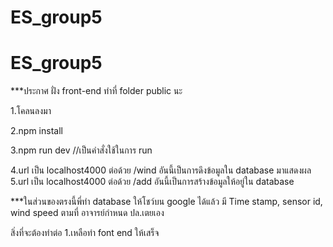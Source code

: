# ES_group5
# ES_group5

***ประกาศ ฝั่ง front-end ทำที่ folder public นะ 

1.โคลนลงมา

2.npm install 


3.npm run dev //เป็นคำสั่งใช้ในการ run 


4.url เป็น localhost4000 ต่อด้วย /wind อันนี้เป็นการดึงข้อมูลใน database มาแสดงผล
5.url เป็น localhost4000 ต่อด้วย /add อันนี้เป็นการสร้างข้อมูลให้อยู่ใน database 

***ในส่วนของตรงนี้พี่ทำ database ให้โชว์บน google ได้แล้ว มี Time stamp, sensor id, wind speed ตามที่ อาจารย์กำหนด ปล.เตยเอง


สิ่งที่จะต้องทำต่อ 
1.เหลือทำ font end ให้เสร็จ 

